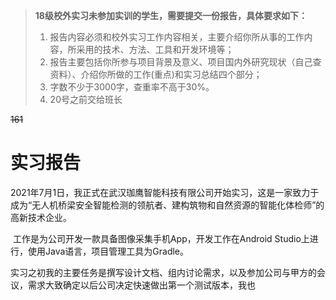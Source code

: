 > ​	**18级校外实习未参加实训的学生，需要提交一份报告，具体要求如下：**
>
> 1. 报告内容必须和校外实习工作内容相关，主要介绍你所从事的工作内容，所采用的技术、方法、工具和开发环境等；
> 2. 报告主要包括你所参与项目背景及意义、项目国内外研究现状（自己查资料）、介绍你所做的工作(重点)和实习总结四个部分；
> 3. 字数不少于3000字，查重率不高于30%。
> 4. 20号之前交给班长

~~161~~

# 实习报告

​	2021年7月1日，我正式在武汉珈鹰智能科技有限公司开始实习，这是一家致力于成为“无人机桥梁安全智能检测的领航者、建构筑物和自然资源的智能化体检师”的高新技术企业。

​	工作是为公司开发一款具备图像采集手机App，开发工作在Android Studio上进行，使用Java语言，项目管理工具为Gradle。

​	实习之初我的主要任务是撰写设计文档、组内讨论需求，以及参加公司与甲方的会议，需求大致确定以后公司决定快速做出第一个测试版本，我也

​	

​	

